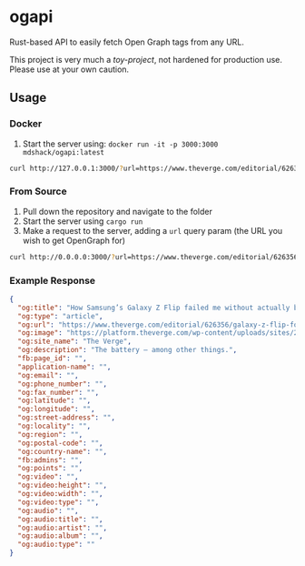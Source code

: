 # ogapi

Rust-based API to easily fetch Open Graph tags from any URL.

This project is very much a _toy-project_, not hardened for production use. Please use at your own caution.

## Usage

### Docker


1. Start the server using: `docker run -it -p 3000:3000 mdshack/ogapi:latest`

```sh
curl http://127.0.0.1:3000/?url=https://www.theverge.com/editorial/626356/galaxy-z-flip-folding-phone-didnt-last-two-years-battery | jq
```

### From Source

1. Pull down the repository and navigate to the folder
2. Start the server using `cargo run` 
3. Make a request to the server, adding a `url` query param (the URL you wish to get OpenGraph for)

```sh
curl http://0.0.0.0:3000/?url=https://www.theverge.com/editorial/626356/galaxy-z-flip-folding-phone-didnt-last-two-years-battery | jq
```

### Example Response

```json
{
  "og:title": "How Samsung’s Galaxy Z Flip failed me without actually breaking",
  "og:type": "article",
  "og:url": "https://www.theverge.com/editorial/626356/galaxy-z-flip-folding-phone-didnt-last-two-years-battery",
  "og:image": "https://platform.theverge.com/wp-content/uploads/sites/2/2025/03/samsung-z-flip-5-sean-hollister-verge-331A1104.jpg?quality=90&strip=all&crop=9.2%2C20.234211349853%2C77.6%2C60.942536846537&w=1200",
  "og:site_name": "The Verge",
  "og:description": "The battery — among other things.",
  "fb:page_id": "",
  "application-name": "",
  "og:email": "",
  "og:phone_number": "",
  "og:fax_number": "",
  "og:latitude": "",
  "og:longitude": "",
  "og:street-address": "",
  "og:locality": "",
  "og:region": "",
  "og:postal-code": "",
  "og:country-name": "",
  "fb:admins": "",
  "og:points": "",
  "og:video": "",
  "og:video:height": "",
  "og:video:width": "",
  "og:video:type": "",
  "og:audio": "",
  "og:audio:title": "",
  "og:audio:artist": "",
  "og:audio:album": "",
  "og:audio:type": ""
}
```
